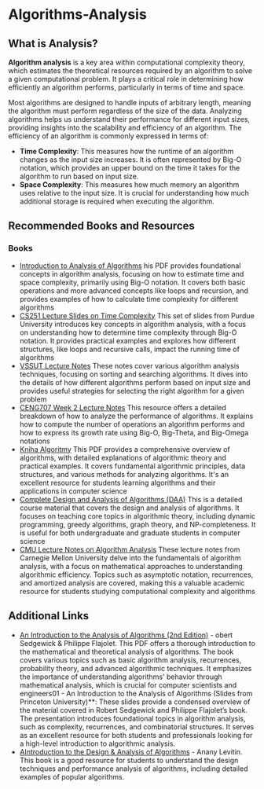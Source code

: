 # **Algorithms-Analysis**

## What is Analysis?

**Algorithm analysis** is a key area within computational complexity theory, which estimates the theoretical resources required by an algorithm to solve a given computational problem. It plays a critical role in determining how efficiently an algorithm performs, particularly in terms of time and space.

Most algorithms are designed to handle inputs of arbitrary length, meaning the algorithm must perform regardless of the size of the data. Analyzing algorithms helps us understand their performance for different input sizes, providing insights into the scalability and efficiency of an algorithm. The efficiency of an algorithm is commonly expressed in terms of:

- **Time Complexity**: This measures how the runtime of an algorithm changes as the input size increases. It is often represented by Big-O notation, which provides an upper bound on the time it takes for the algorithm to run based on input size.
- **Space Complexity**: This measures how much memory an algorithm uses relative to the input size. It is crucial for understanding how much additional storage is required when executing the algorithm.

## Recommended Books and Resources

### Books

- [Introduction to Analysis of Algorithms](https://erode-sengunthar.ac.in/wp-content/uploads/2023/07/Introduction-to-Analysis-of-Algorithms-2.pdf) his PDF provides foundational concepts in algorithm analysis, focusing on how to estimate time and space complexity, primarily using Big-O notation. It covers both basic operations and more advanced concepts like loops and recursion, and provides examples of how to calculate time complexity for different algorithms​
- [CS251 Lecture Slides on Time Complexity](https://www.cs.purdue.edu/homes/ayg/CS251/slides/chap2.pdf) This set of slides from Purdue University introduces key concepts in algorithm analysis, with a focus on understanding how to determine time complexity through Big-O notation. It provides practical examples and explores how different structures, like loops and recursive calls, impact the running time of algorithms
- [VSSUT Lecture Notes](https://vssut.ac.in/lecture_notes/lecture1428551222.pdf) These notes cover various algorithm analysis techniques, focusing on sorting and searching algorithms. It dives into the details of how different algorithms perform based on input size and provides useful strategies for selecting the right algorithm for a given problem
- [CENG707 Week 2 Lecture Notes](https://user.ceng.metu.edu.tr/~tcan/ceng707_f1112/Schedule/week2.pdf) This resource offers a detailed breakdown of how to analyze the performance of algorithms. It explains how to compute the number of operations an algorithm performs and how to express its growth rate using Big-O, Big-Theta, and Big-Omega notations
- [Kniha Algoritmy](https://homel.vsb.cz/~fai0013/Kniha_Algoritmy.pdf) This PDF provides a comprehensive overview of algorithms, with detailed explanations of algorithmic theory and practical examples. It covers fundamental algorithmic principles, data structures, and various methods for analyzing algorithms. It's an excellent resource for students learning algorithms and their applications in computer science​
- [Complete Design and Analysis of Algorithms (DAA)](https://www.cet.edu.in/noticefiles/278_DAA%20Complete.pdf) This is a detailed course material that covers the design and analysis of algorithms. It focuses on teaching core topics in algorithmic theory, including dynamic programming, greedy algorithms, graph theory, and NP-completeness. It is useful for both undergraduate and graduate students in computer science​
- [CMU Lecture Notes on Algorithm Analysis](https://www.cs.cmu.edu/afs/cs/academic/class/15210-s15/www/lectures/analysis-notes.pdf) These lecture notes from Carnegie Mellon University delve into the fundamentals of algorithm analysis, with a focus on mathematical approaches to understanding algorithmic efficiency. Topics such as asymptotic notation, recurrences, and amortized analysis are covered, making this a valuable academic resource for students studying computational complexity and algorithms

## Additional Links

- [An Introduction to the Analysis of Algorithms (2nd Edition)](http://cslabcms.nju.edu.cn/problem_solving/images/f/f0/An_Introduction_to_the_Analysis_of_Algorithms_%282nd_Edition_Robert_Sedgewick%2C_Philippe_Flajolet%29.pdf) - obert Sedgewick & Philippe Flajolet. This PDF offers a thorough introduction to the mathematical and theoretical analysis of algorithms. The book covers various topics such as basic algorithm analysis, recurrences, probability theory, and advanced algorithmic techniques. It emphasizes the importance of understanding algorithms' behavior through mathematical analysis, which is crucial for computer scientists and engineers01 - An Introduction to the Analysis of Algorithms (Slides from Princeton University)\*\*: These slides provide a condensed overview of the material covered in Robert Sedgewick and Philippe Flajolet’s book. The presentation introduces foundational topics in algorithm analysis, such as complexity, recurrences, and combinatorial structures. It serves as an excellent resource for both students and professionals looking for a high-level introduction to algorithmic analysis.
- [AIntroduction to the Design & Analysis of Algorithms](https://aofa.cs.princeton.edu/online/slides/AA01-AofA.pdf) - Anany Levitin. This book is a good resource for students to understand the design techniques and performance analysis of algorithms, including detailed examples of popular algorithms.
